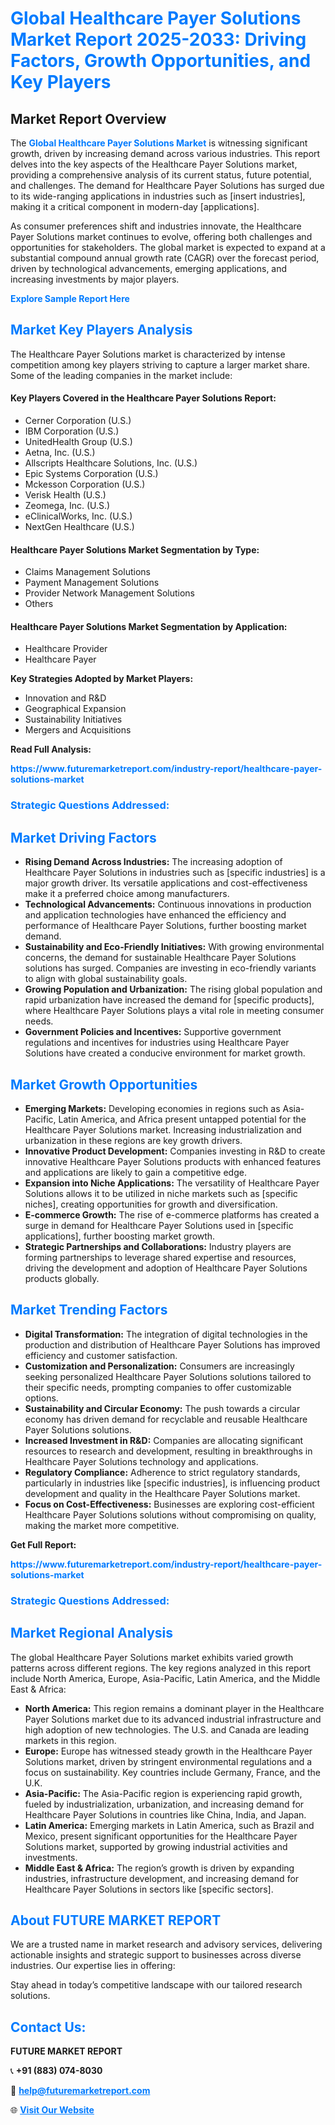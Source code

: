 <h1 style="color: #007BFF;">Global Healthcare Payer Solutions Market Report 2025-2033: Driving Factors, Growth Opportunities, and Key Players</h1>

<section id="overview">
<h2>Market Report Overview</h2>
<p>The <a href="https://www.futuremarketreport.com/industry-report/healthcare-payer-solutions-market" style="color: #007BFF; text-decoration: none;"><strong>Global Healthcare Payer Solutions Market</strong></a> is witnessing significant growth, driven by increasing demand across various industries. This report delves into the key aspects of the Healthcare Payer Solutions market, providing a comprehensive analysis of its current status, future potential, and challenges. The demand for Healthcare Payer Solutions has surged due to its wide-ranging applications in industries such as [insert industries], making it a critical component in modern-day [applications].</p>
<p>As consumer preferences shift and industries innovate, the Healthcare Payer Solutions market continues to evolve, offering both challenges and opportunities for stakeholders. The global market is expected to expand at a substantial compound annual growth rate (CAGR) over the forecast period, driven by technological advancements, emerging applications, and increasing investments by major players.</p>
</section>

<section id="overview">
<p><a href="https://www.futuremarketreport.com/request-sample/reportId=53136" style="color: #007BFF; text-decoration: none;"><strong>Explore Sample Report Here</strong></a></p>
</section>

<section id="key-players">
<h2 style="color: #007BFF;">Market Key Players Analysis</h2>
<p>The Healthcare Payer Solutions market is characterized by intense competition among key players striving to capture a larger market share. Some of the leading companies in the market include:</p>
<h4>Key Players Covered in the Healthcare Payer Solutions Report:</h4>
<ul><li>Cerner Corporation (U.S.)</li><li>IBM Corporation (U.S.)</li><li>UnitedHealth Group (U.S.)</li><li>Aetna, Inc. (U.S.)</li><li>Allscripts Healthcare Solutions, Inc. (U.S.)</li><li>Epic Systems Corporation (U.S.)</li><li>Mckesson Corporation (U.S.)</li><li>Verisk Health (U.S.)</li><li>Zeomega, Inc. (U.S.)</li><li>eClinicalWorks, Inc. (U.S.)</li><li>NextGen Healthcare (U.S.)</li></ul>
<h4>Healthcare Payer Solutions Market Segmentation by Type:</h4>
<ul><li>Claims Management Solutions</li><li>Payment Management Solutions</li><li>Provider Network Management Solutions</li><li>Others</li></ul>

<h4>Healthcare Payer Solutions Market Segmentation by Application:</h4>
<ul><li>Healthcare Provider</li><li>Healthcare Payer</li></ul>
<p><strong>Key Strategies Adopted by Market Players:</strong></p>
<ul>
<li>Innovation and R&D</li>
<li>Geographical Expansion</li>
<li>Sustainability Initiatives</li>
<li>Mergers and Acquisitions</li>
</ul>
</section>

<section>
<p><strong>Read Full Analysis: </strong></p><a href="https://www.futuremarketreport.com/industry-report/healthcare-payer-solutions-market" style="color: #007BFF; text-decoration: none;"><strong>https://www.futuremarketreport.com/industry-report/healthcare-payer-solutions-market</strong></a>
<h3 style="color: #007BFF;">Strategic Questions Addressed:</h3>
</section>

<section id="driving-factors">
<h2 style="color: #007BFF;">Market Driving Factors</h2>
<ul>
<li><strong>Rising Demand Across Industries:</strong> The increasing adoption of Healthcare Payer Solutions in industries such as [specific industries] is a major growth driver. Its versatile applications and cost-effectiveness make it a preferred choice among manufacturers.</li>
<li><strong>Technological Advancements:</strong> Continuous innovations in production and application technologies have enhanced the efficiency and performance of Healthcare Payer Solutions, further boosting market demand.</li>
<li><strong>Sustainability and Eco-Friendly Initiatives:</strong> With growing environmental concerns, the demand for sustainable Healthcare Payer Solutions solutions has surged. Companies are investing in eco-friendly variants to align with global sustainability goals.</li>
<li><strong>Growing Population and Urbanization:</strong> The rising global population and rapid urbanization have increased the demand for [specific products], where Healthcare Payer Solutions plays a vital role in meeting consumer needs.</li>
<li><strong>Government Policies and Incentives:</strong> Supportive government regulations and incentives for industries using Healthcare Payer Solutions have created a conducive environment for market growth.</li>
</ul>
</section>

<section id="growth-opportunities">
<h2 style="color: #007BFF;">Market Growth Opportunities</h2>
<ul>
<li><strong>Emerging Markets:</strong> Developing economies in regions such as Asia-Pacific, Latin America, and Africa present untapped potential for the Healthcare Payer Solutions market. Increasing industrialization and urbanization in these regions are key growth drivers.</li>
<li><strong>Innovative Product Development:</strong> Companies investing in R&D to create innovative Healthcare Payer Solutions products with enhanced features and applications are likely to gain a competitive edge.</li>
<li><strong>Expansion into Niche Applications:</strong> The versatility of Healthcare Payer Solutions allows it to be utilized in niche markets such as [specific niches], creating opportunities for growth and diversification.</li>
<li><strong>E-commerce Growth:</strong> The rise of e-commerce platforms has created a surge in demand for Healthcare Payer Solutions used in [specific applications], further boosting market growth.</li>
<li><strong>Strategic Partnerships and Collaborations:</strong> Industry players are forming partnerships to leverage shared expertise and resources, driving the development and adoption of Healthcare Payer Solutions products globally.</li>
</ul>
</section>

<section id="trending-factors">
<h2 style="color: #007BFF;">Market Trending Factors</h2>
<ul>
<li><strong>Digital Transformation:</strong> The integration of digital technologies in the production and distribution of Healthcare Payer Solutions has improved efficiency and customer satisfaction.</li>
<li><strong>Customization and Personalization:</strong> Consumers are increasingly seeking personalized Healthcare Payer Solutions solutions tailored to their specific needs, prompting companies to offer customizable options.</li>
<li><strong>Sustainability and Circular Economy:</strong> The push towards a circular economy has driven demand for recyclable and reusable Healthcare Payer Solutions solutions.</li>
<li><strong>Increased Investment in R&D:</strong> Companies are allocating significant resources to research and development, resulting in breakthroughs in Healthcare Payer Solutions technology and applications.</li>
<li><strong>Regulatory Compliance:</strong> Adherence to strict regulatory standards, particularly in industries like [specific industries], is influencing product development and quality in the Healthcare Payer Solutions market.</li>
<li><strong>Focus on Cost-Effectiveness:</strong> Businesses are exploring cost-efficient Healthcare Payer Solutions solutions without compromising on quality, making the market more competitive.</li>
</ul>
</section>

<section>
<p><strong>Get Full Report: </strong></p><a href="https://www.futuremarketreport.com/industry-report/healthcare-payer-solutions-market" style="color: #007BFF; text-decoration: none;"><strong>https://www.futuremarketreport.com/industry-report/healthcare-payer-solutions-market</strong></a>
<h3 style="color: #007BFF;">Strategic Questions Addressed:</h3>
</section>


<section id="regional-analysis">
<h2 style="color: #007BFF;">Market Regional Analysis</h2>
<p>The global Healthcare Payer Solutions market exhibits varied growth patterns across different regions. The key regions analyzed in this report include North America, Europe, Asia-Pacific, Latin America, and the Middle East & Africa:</p>
<ul>
<li><strong>North America:</strong> This region remains a dominant player in the Healthcare Payer Solutions market due to its advanced industrial infrastructure and high adoption of new technologies. The U.S. and Canada are leading markets in this region.</li>
<li><strong>Europe:</strong> Europe has witnessed steady growth in the Healthcare Payer Solutions market, driven by stringent environmental regulations and a focus on sustainability. Key countries include Germany, France, and the U.K.</li>
<li><strong>Asia-Pacific:</strong> The Asia-Pacific region is experiencing rapid growth, fueled by industrialization, urbanization, and increasing demand for Healthcare Payer Solutions in countries like China, India, and Japan.</li>
<li><strong>Latin America:</strong> Emerging markets in Latin America, such as Brazil and Mexico, present significant opportunities for the Healthcare Payer Solutions market, supported by growing industrial activities and investments.</li>
<li><strong>Middle East & Africa:</strong> The region’s growth is driven by expanding industries, infrastructure development, and increasing demand for Healthcare Payer Solutions in sectors like [specific sectors].</li>
</ul>
</section>

<footer>
<h2 style="color: #007BFF;">About FUTURE MARKET REPORT</h2>
<p>We are a trusted name in market research and advisory services, delivering actionable insights and strategic support to businesses across diverse industries. Our expertise lies in offering:</p>

<p>Stay ahead in today’s competitive landscape with our tailored research solutions.</p>

<h2 style="color: #007BFF;">Contact Us:</h2>
<p><strong>FUTURE MARKET REPORT</strong></p>
<p>📞 <strong>+91 (883) 074-8030</strong></p>
<p>📧 <strong><a href="mailto:help@futuremarketreport.com" style="color: #007BFF;">help@futuremarketreport.com</a></strong></p>
<p>🌐 <strong><a href="https://www.futuremarketreport.com/" style="color: #007BFF;">Visit Our Website</a></strong></p>
</footer>
